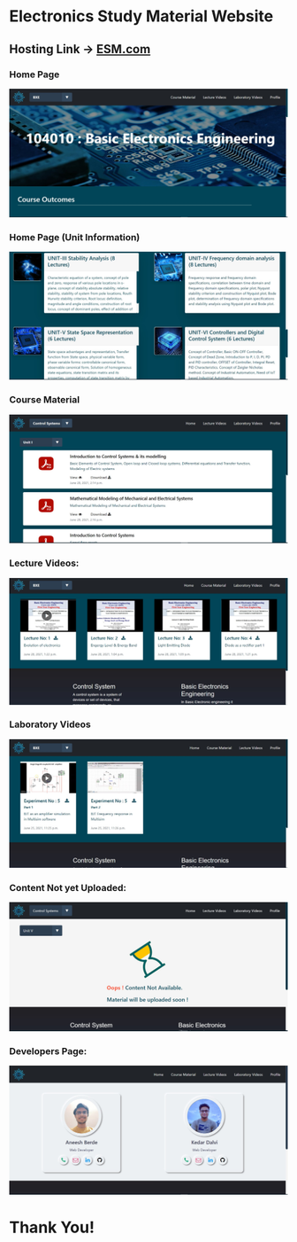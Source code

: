    # Electronics Study Material Website

## Hosting Link -> [ESM.com](https://electronicsstudymaterial.herokuapp.com/)

### Home Page 

![](Project_Screenshots/homepage.jpg) 


### Home Page (Unit Information)

![](Project_Screenshots/homepageunits.jpg) 

### Course Material 

![](Project_Screenshots/coursematerial.jpg) 

### Lecture Videos:

![](Project_Screenshots/Lecture_Videos.jpg) 

### Laboratory Videos

![](Project_Screenshots/laboratory_videos.jpg) 

### Content Not yet Uploaded: 

![](Project_Screenshots/content_yet_to_be_uploaded.jpg) 

### Developers Page:

![](Project_Screenshots/developers.jpg) 

# Thank You!
